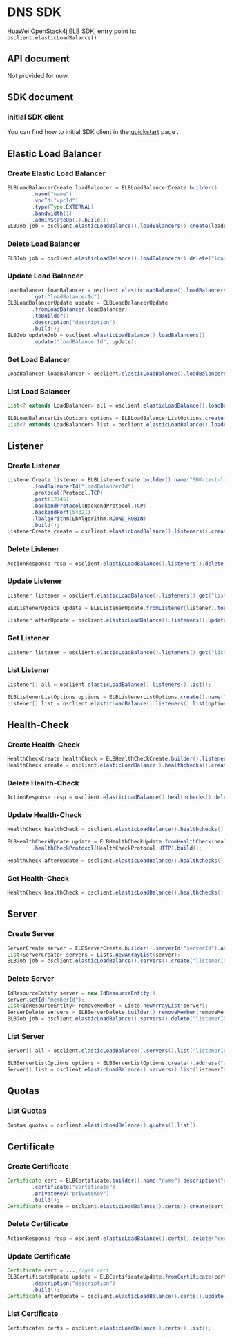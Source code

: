 # DNS SDK

HuaWei OpenStack4j ELB SDK, entry point is: `osclient.elasticLoadBalance()`

## API document
Not provided for now.

## SDK document

### initial SDK client
You can find how to initial SDK client in the [quickstart](huawei-sdk?id=_2-build-v3-client) page .

## Elastic Load Balancer
### Create Elastic Load Balancer
```java
ELBLoadBalancerCreate loadBalancer = ELBLoadBalancerCreate.builder()
		.name("name")
		.vpcId("vpcId")
		.type(Type.EXTERNAL)
		.bandwidth(1)
		.adminStateUp(1).build();
ELBJob job = osclient.elasticLoadBalance().loadBalancers().create(loadBalancer);
```

### Delete Load Balancer
```java
ELBJob job = osclient.elasticLoadBalance().loadBalancers().delete("loadBalancerId");
```

### Update Load Balancer
```java
LoadBalancer loadBalancer = osclient.elasticLoadBalance().loadBalancers()
		.get("loadBalancerId");
ELBLoadBalancerUpdate update = ELBLoadBalancerUpdate
		.fromLoadBalancer(loadBalancer)
		.toBuilder()
		.description("description")
		.build();
ELBJob updateJob = osclient.elasticLoadBalance().loadBalancers()
		.update("loadBalancerId", update);
```

### Get Load Balancer
```java
LoadBalancer loadBalancer = osclient.elasticLoadBalance().loadBalancers().get("loadBalancerId");
```

### List Load Balancer
```java
List<? extends LoadBalancer> all = osclient.elasticLoadBalance().loadBalancers().list();

ELBLoadBalancerListOptions options = ELBLoadBalancerListOptions.create().name("name");
List<? extends LoadBalancer> list = osclient.elasticLoadBalance().loadBalancers().list(options);
```

## Listener
### Create Listener
```java
ListenerCreate listener = ELBListenerCreate.builder().name("SDK-test-listener")
		.loadBalancerId("loadBalancerId")
		.protocol(Protocol.TCP)
		.port(12345)
		.backendProtocol(BackendProtocol.TCP)
		.backendPort(54321)
		.lbAlgorithm(LbAlgorithm.ROUND_ROBIN)
		.build();
ListenerCreate create = osclient.elasticLoadBalance().listeners().create(listener);
```

### Delete Listener
```java
ActionResponse resp = osclient.elasticLoadBalance().listeners().delete("listenerId");
```

### Update Listener
```java
Listener listener = osclient.elasticLoadBalance().listeners().get("listenerId");

ELBListenerUpdate update = ELBListenerUpdate.fromListener(listener).toBuilder().name("name").build();

Listener afterUpdate = osclient.elasticLoadBalance().listeners().update("listenerId", update);
```

### Get Listener
```java
Listener listener = osclient.elasticLoadBalance().listeners().get("listenerId");
```

### List Listener
```java
Listener[] all = osclient.elasticLoadBalance().listeners().list();

ELBListenerListOptions options = ELBListenerListOptions.create().name("name");
Listener[] list = osclient.elasticLoadBalance().listeners().list(options);
```

## Health-Check
### Create Health-Check
```java
HealthCheckCreate healthCheck = ELBHealthCheckCreate.builder().listenerId("listenerId").build();
HealthCheck create = osclient.elasticLoadBalance().healthchecks().create(healthCheck);
```

### Delete Health-Check
```java
ActionResponse resp = osclient.elasticLoadBalance().healthchecks().delete("healthCheckId");
```

### Update Health-Check
```java
HealthCheck healthCheck = osclient.elasticLoadBalance().healthchecks().get("healthCheckId");

ELBHealthCheckUpdate update = ELBHealthCheckUpdate.fromHealthCheck(healthCheck).toBuilder()
		.healthCheckProtocol(HealthCheckProtocol.HTTP).build();

HealthCheck afterUpdate = osclient.elasticLoadBalance().healthchecks().update("healthCheckId", update);
```

### Get Health-Check
```java
HealthCheck healthCheck = osclient.elasticLoadBalance().healthchecks().get("healthCheckId");
```

## Server
### Create Server
```java
ServerCreate server = ELBServerCreate.builder().serverId("serverId").address("address").build();
List<ServerCreate> servers = Lists.newArrayList(server);
ELBJob job = osclient.elasticLoadBalance().servers().create("listenerId", servers);
```

### Delete Server
```java
IdResourceEntity server = new IdResourceEntity();
server.setId("memberId");
List<IdResourceEntity> removeMember = Lists.newArrayList(server);
ServerDelete servers = ELBServerDelete.builder().removeMember(removeMember).build();
ELBJob job = osclient.elasticLoadBalance().servers().delete("listenerId", servers);
```

### List Server
```java
Server[] all = osclient.elasticLoadBalance().servers().list("listenerId");

ELBServerListOptions options = ELBServerListOptions.create().address("address");
Server[] list = osclient.elasticLoadBalance().servers().list(listenerId, options);
```

## Quotas
### List Quotas
```java
Quotas quotas = osclient.elasticLoadBalance().quotas().list();
```

## Certificate
### Create Certificate
```java
Certificate cert = ELBCertificate.builder().name("name").description("desc")
		.certificate("certificate")
		.privateKey("privateKey")
		.build();
Certificate create = osclient.elasticLoadBalance().certs().create(cert);

```

### Delete Certificate
```java
ActionResponse resp = osclient.elasticLoadBalance().certs().delete("certificateId");
```

### Update Certificate
```java
Certificate cert = ...;//get cert
ELBCertificateUpdate update = ELBCertificateUpdate.fromCertificate(cert).toBuilder()
		.description("description")
		.build();
Certificate afterUpdate = osclient.elasticLoadBalance().certs().update(cert.getId(), update);
```

### List Certificate
```java
Certificates certs = osclient.elasticLoadBalance().certs().list();
```